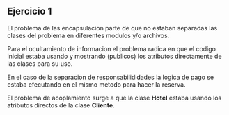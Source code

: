 ## Ejercicio 1
El problema de las encapsulacion parte de que no estaban separadas
las clases del problema en diferentes modulos y/o archivos.

Para el ocultamiento de informacion el problema radica en que el codigo
inicial estaba usando y mostrando (publicos) los atributos directamente de las clases
para su uso.

En el caso de la separacion de responsabilididades la logica de pago se estaba efecutando
en el mismo metodo para hacer la reserva.

El problema de acoplamiento surge a que la clase **Hotel** estaba usando los atributos
directos de la clase **Cliente**.

